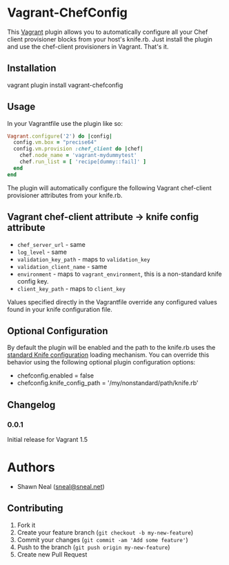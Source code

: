 # Vagrant-ChefConfig

This [Vagrant](http://www.vagrantup.com/) plugin allows you to automatically configure all your Chef client provisioner blocks from your host's knife.rb. Just install the plugin and use the chef-client provisioners in Vagrant. That's it.

## Installation

vagrant plugin install vagrant-chefconfig

## Usage

In your Vagrantfile use the plugin like so:
```ruby
Vagrant.configure('2') do |config|
  config.vm.box = "precise64"
  config.vm.provision :chef_client do |chef|
    chef.node_name = 'vagrant-mydummytest'
    chef.run_list = [ 'recipe[dummy::fail]' ]
  end
end
```

The plugin will automatically configure the following Vagrant chef-client provisioner attributes from your knife.rb.

Vagrant chef-client attribute -> knife config attribute
--------------------------------------------------------
* `chef_server_url` - same
* `log_level` - same
* `validation_key_path` - maps to `validation_key`
* `validation_client_name` - same
* `environment` - maps to `vagrant_environment`, this is a non-standard knife config key.
* `client_key_path` - maps to `client_key`

Values specified directly in the Vagrantfile override any configured values found in your knife configuration file.

## Optional Configuration

By default the plugin will be enabled and the path to the knife.rb uses the [standard Knife configuration](http://docs.opscode.com/config_rb_knife.html) loading mechanism. You can override this behavior using the following optional plugin configuration options:

* chefconfig.enabled = false
* chefconfig.knife_config_path = '/my/nonstandard/path/knife.rb'

## Changelog

### 0.0.1

Initial release for Vagrant 1.5

# Authors

* Shawn Neal (<sneal@sneal.net>)

## Contributing

1. Fork it
2. Create your feature branch (`git checkout -b my-new-feature`)
3. Commit your changes (`git commit -am 'Add some feature'`)
4. Push to the branch (`git push origin my-new-feature`)
5. Create new Pull Request
